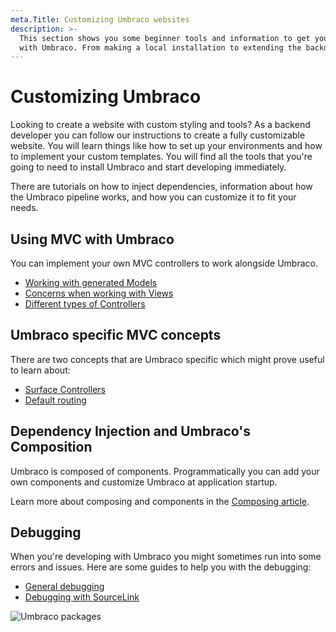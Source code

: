 ```yaml
---
meta.Title: Customizing Umbraco websites
description: >-
  This section shows you some beginner tools and information to get your started
  with Umbraco. From making a local installation to extending the backoffice.
---
```


# Customizing Umbraco

Looking to create a website with custom styling and tools? As a backend developer you can follow our instructions to create a fully customizable website. You will learn things like how to set up your environments and how to implement your custom templates. You will find all the tools that you're going to need to install Umbraco and start developing immediately.

There are tutorials on how to inject dependencies, information about how the Umbraco pipeline works, and how you can customize it to fit your needs.

## Using MVC with Umbraco

You can implement your own MVC controllers to work alongside Umbraco.

* [Working with generated Models](../../Reference/Templating/Modelsbuilder/)
* [Concerns when working with Views](../../Reference/Templating/Mvc/)
* [Different types of Controllers](../../Implementation/Controllers/)

## Umbraco specific MVC concepts

There are two concepts that are Umbraco specific which might prove useful to learn about:

* [Surface Controllers](../../Reference/Routing/Surface-Controllers/index.md)
* [Default routing](../../Implementation/Default-Routing/Controller-Selection/)

## Dependency Injection and Umbraco's Composition

Umbraco is composed of components. Programmatically you can add your own components and customize Umbraco at application startup.

Learn more about composing and components in the [Composing article](../../Implementation/Composing/).

## Debugging

When you're developing with Umbraco you might sometimes run into some errors and issues. Here are some guides to help you with the debugging:

* [General debugging](../../Fundamentals/Code/Debugging/)
* [Debugging with SourceLink](../../Reference/Debugging/)

![Umbraco packages](images/corona\_blogpost\_05SoMe\_768x432px.png)

